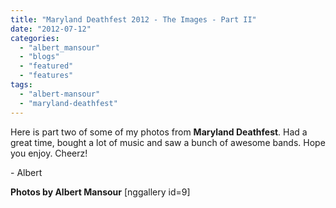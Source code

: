 ```yaml
---
title: "Maryland Deathfest 2012 - The Images - Part II"
date: "2012-07-12"
categories: 
  - "albert_mansour"
  - "blogs"
  - "featured"
  - "features"
tags: 
  - "albert-mansour"
  - "maryland-deathfest"
---
```


Here is part two of some of my photos from **Maryland Deathfest**. Had a great time, bought a lot of music and saw a bunch of awesome bands. Hope you enjoy. Cheerz!

\- Albert

**Photos by Albert Mansour** \[nggallery id=9\]
